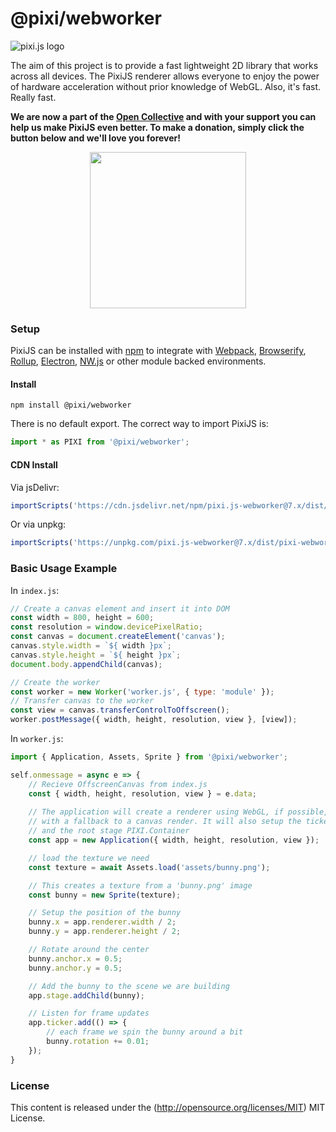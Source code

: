 @pixi/webworker
=============

![pixi.js logo](https://pixijs.download/pixijs-banner-no-version.png?v=1)

The aim of this project is to provide a fast lightweight 2D library that works
across all devices. The PixiJS renderer allows everyone to enjoy the power of
hardware acceleration without prior knowledge of WebGL. Also, it's fast. Really fast.

**We are now a part of the [Open Collective](https://opencollective.com/pixijs) and with your support you can help us make PixiJS even better. To make a donation, simply click the button below and we'll love you forever!**

<div align="center">
  <a href="https://opencollective.com/pixijs/donate" target="_blank">
    <img src="https://opencollective.com/pixijs/donate/button@2x.png?color=blue" width=250 />
  </a>
</div>

### Setup

PixiJS can be installed with [npm](https://docs.npmjs.com/getting-started/what-is-npm) to integrate with [Webpack](https://webpack.js.org/), [Browserify](http://browserify.org/), [Rollup](https://rollupjs.org/), [Electron](https://electron.atom.io/), [NW.js](https://nwjs.io/) or other module backed environments.

#### Install

```
npm install @pixi/webworker
```

There is no default export. The correct way to import PixiJS is:

```js
import * as PIXI from '@pixi/webworker';
```

#### CDN Install

Via jsDelivr:

```js
importScripts('https://cdn.jsdelivr.net/npm/pixi.js-webworker@7.x/dist/pixi-webworker.min.js');
```

Or via unpkg:

```js
importScripts('https://unpkg.com/pixi.js-webworker@7.x/dist/pixi-webworker.min.js');
```

### Basic Usage Example

In `index.js`:
```js
// Create a canvas element and insert it into DOM
const width = 800, height = 600;
const resolution = window.devicePixelRatio;
const canvas = document.createElement('canvas');
canvas.style.width = `${ width }px`;
canvas.style.height = `${ height }px`;
document.body.appendChild(canvas);

// Create the worker
const worker = new Worker('worker.js', { type: 'module' });
// Transfer canvas to the worker
const view = canvas.transferControlToOffscreen();
worker.postMessage({ width, height, resolution, view }, [view]);

```

In `worker.js`:
```js
import { Application, Assets, Sprite } from '@pixi/webworker';

self.onmessage = async e => {
    // Recieve OffscreenCanvas from index.js
    const { width, height, resolution, view } = e.data;
    
    // The application will create a renderer using WebGL, if possible,
    // with a fallback to a canvas render. It will also setup the ticker
    // and the root stage PIXI.Container
    const app = new Application({ width, height, resolution, view });

    // load the texture we need
    const texture = await Assets.load('assets/bunny.png');

    // This creates a texture from a 'bunny.png' image
    const bunny = new Sprite(texture);

    // Setup the position of the bunny
    bunny.x = app.renderer.width / 2;
    bunny.y = app.renderer.height / 2;

    // Rotate around the center
    bunny.anchor.x = 0.5;
    bunny.anchor.y = 0.5;

    // Add the bunny to the scene we are building
    app.stage.addChild(bunny);

    // Listen for frame updates
    app.ticker.add(() => {
        // each frame we spin the bunny around a bit
        bunny.rotation += 0.01;
    });
}
```

### License

This content is released under the (http://opensource.org/licenses/MIT) MIT License.
